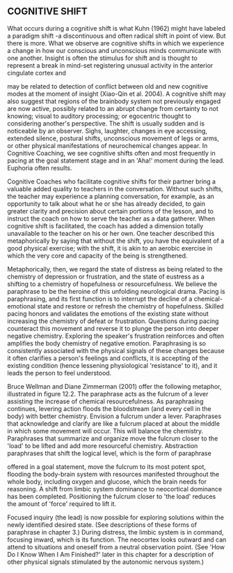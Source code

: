 ## COGNITIVE SHIFT

What occurs during a cognitive shift is what Kuhn (1962) might have labeled a paradigm shift -a discontinuous and often radical shift in point of view. But there is more. What we observe are cognitive shifts in which we experience a change in how our conscious and unconscious minds communicate with one another. Insight is often the stimulus for shift and is thought to represent a break in mind-set registering unusual activity in the anterior cingulate cortex and

may be related to detection of conflict between old and new cognitive modes at the moment of insight (Xiao-Qin et al. 2004). A cognitive shift may also suggest that regions of the brainbody system not previously engaged are now active, possibly related to an abrupt change from certainty to not knowing; visual to auditory processing; or egocentric thought to considering another's perspective. The shift is usually sudden and is noticeable by an observer. Sighs, laughter, changes in eye accessing, extended silence, postural shifts, unconscious movement of legs or arms, or other physical manifestations of neurochemical changes appear. In Cognitive Coaching, we see cognitive shifts often and most frequently in pacing at the goal statement stage and in an 'Aha!' moment during the lead. Euphoria often results.

Cognitive Coaches who facilitate cognitive shifts for their partner bring a valuable added quality to teachers in the conversation. Without such shifts, the teacher may experience a planning conversation, for example, as an opportunity to talk about what he or she has already decided, to gain greater clarity and precision about certain portions of the lesson, and to instruct the coach on how to serve the teacher as a data gatherer. When cognitive shift is facilitated, the coach has added a dimension totally unavailable to the teacher on his or her own. One teacher described this metaphorically by saying that without the shift, you have the equivalent of a good physical exercise; with the shift, it is akin to an aerobic exercise in which the very core and capacity of the being is strengthened.

Metaphorically, then, we regard the state of distress as being related to the chemistry of depression or frustration, and the state of eustress as a shifting to a chemistry of hopefulness or resourcefulness. We believe the paraphrase to be the heroine of this unfolding neurological drama. Pacing is paraphrasing, and its first function is to interrupt the decline of a chemical-emotional state and restore or refresh the chemistry of hopefulness. Skilled pacing honors and validates the emotions of the existing state without increasing the chemistry of defeat or frustration. Questions during pacing counteract this movement and reverse it to plunge the person into deeper negative chemistry. Exploring the speaker's frustration reinforces and often amplifies the body chemistry of negative emotion. Paraphrasing is so consistently associated with the physical signals of these changes because it often clarifies a person's feelings and conflicts, it is accepting of the existing condition (hence lessening physiological 'resistance' to it), and it leads the person to feel understood.

Bruce Wellman and Diane Zimmerman (2001) offer the following metaphor, illustrated in figure 12.2. The paraphrase acts as the fulcrum of a lever assisting the increase of chemical resourcefulness. As paraphrasing continues, levering action floods the bloodstream (and every cell in the body) with better chemistry. Envision a fulcrum under a lever. Paraphrases that acknowledge and clarify are like a fulcrum placed at about the middle in which some movement will occur. This will balance the chemistry. Paraphrases that summarize and organize move the fulcrum closer to the 'load' to be lifted and add more resourceful chemistry. Abstraction paraphrases that shift the logical level, which is the form of paraphrase

offered in a goal statement, move the fulcrum to its most potent spot, flooding the body-brain system with resources manifested throughout the whole body, including oxygen and glucose, which the brain needs for reasoning. A shift from limbic system dominance to neocortical dominance has been completed. Positioning the fulcrum closer to 'the load' reduces the amount of 'force' required to lift it.

Focused inquiry (the lead) is now possible for exploring solutions within the newly identified desired state. (See descriptions of these forms of paraphrase in chapter 3.) During distress, the limbic system is in command, focusing inward, which is its function. The neocortex looks outward and can attend to situations and oneself from a neutral observation point. (See 'How Do I Know When I Am Finished?' later in this chapter for a description of other physical signals stimulated by the autonomic nervous system.)